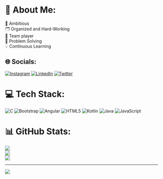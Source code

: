 # 💫 About Me:
🚀 Ambitious<br>🗂️ Organized and Hard-Working<br>🤝 Team player<br>🤔 Problem Solving<br>💡 Continuous Learning


## 🌐 Socials:
[![Instagram](https://img.shields.io/badge/Instagram-%23E4405F.svg?logo=Instagram&logoColor=white)](https://instagram.com/ale101a) [![LinkedIn](https://img.shields.io/badge/LinkedIn-%230077B5.svg?logo=linkedin&logoColor=white)](https://linkedin.com/in/alejandro-saiz-922a15194) [![Twitter](https://img.shields.io/badge/Twitter-%231DA1F2.svg?logo=Twitter&logoColor=white)](https://twitter.com/ale101a1)

# 💻 Tech Stack:
![C](https://img.shields.io/badge/c-%2300599C.svg?style=for-the-badge&logo=c&logoColor=white) ![Bootstrap](https://img.shields.io/badge/bootstrap-%23563D7C.svg?style=for-the-badge&logo=bootstrap&logoColor=white) ![Angular](https://img.shields.io/badge/angular-%23DD0031.svg?style=for-the-badge&logo=angular&logoColor=white) ![HTML5](https://img.shields.io/badge/html5-%23E34F26.svg?style=for-the-badge&logo=html5&logoColor=white) ![Kotlin](https://img.shields.io/badge/kotlin-%230095D5.svg?style=for-the-badge&logo=kotlin&logoColor=white) ![Java](https://img.shields.io/badge/java-%23ED8B00.svg?style=for-the-badge&logo=java&logoColor=white) ![JavaScript](https://img.shields.io/badge/javascript-%23323330.svg?style=for-the-badge&logo=javascript&logoColor=%23F7DF1E)
# 📊 GitHub Stats:
![](https://github-readme-stats.vercel.app/api?username=asu101&theme=dark&hide_border=false&include_all_commits=false&count_private=false)<br/>
![](https://github-readme-streak-stats.herokuapp.com/?user=asu101&theme=dark&hide_border=false)<br/>
![](https://github-readme-stats.vercel.app/api/top-langs/?username=asu101&theme=dark&hide_border=false&include_all_commits=false&count_private=false&layout=compact)

---
[![](https://visitcount.itsvg.in/api?id=asu101&icon=0&color=0)](https://visitcount.itsvg.in)
